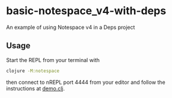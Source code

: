 # basic-notespace_v4-with-deps

An example of using Notespace v4 in a Deps project

## Usage

Start the REPL from your terminal with
```bash
clojure -M:notespace
```
then connect to nREPL port 4444 from your editor and follow the instructions at [demo.clj](src/basic_notespace_v4_with_deps/demo.clj).
